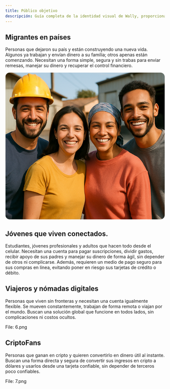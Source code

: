 ```yaml
---
title: Público objetivo
descripción: Guía completa de la identidad visual de Wally, proporcionando una descripción general y completa de la marca. Incluye una carpeta de Google Drive con archivos editables y un sistema de marca en Figma para facilitar el acceso y uso.
---
```




## Migrantes en países 

Personas que dejaron su país y están construyendo una nueva vida. Algunos ya trabajan y envían dinero a su familia; otros apenas están comenzando. Necesitan una forma simple, segura y sin trabas para enviar remesas, manejar su dinero y recuperar el control financiero.

![An illustration of planets and stars featuring the word “astro”](../../../assets/4.png)


## Jóvenes que viven conectados.

Estudiantes, jóvenes profesionales y adultos que hacen todo desde el celular. Necesitan una cuenta para pagar suscripciones, dividir gastos, recibir apoyo de sus padres y manejar su dinero de forma ágil, sin depender de otros ni complicarse. Además, requieren un medio de pago seguro para sus compras en línea, evitando poner en riesgo sus tarjetas de crédito o débito.


## Viajeros y nómadas digitales

Personas que viven sin fronteras y necesitan una cuenta igualmente flexible. Se mueven constantemente, trabajan de forma remota o viajan por el mundo. Buscan una solución global que funcione en todos lados, sin complicaciones ni costos ocultos.

File: 6.png

## CriptoFans

Personas que ganan en cripto y quieren convertirlo en dinero útil al instante. Buscan una forma directa y segura de convertir sus ingresos en cripto a dólares y usarlos desde una tarjeta confiable, sin depender de terceros poco confiables.

File: 7.png
